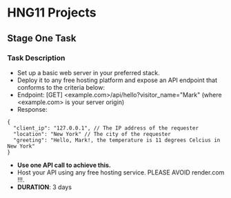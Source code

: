 # HNG11 Projects
## Stage One Task
### Task Description
- Set up a basic web server in your preferred stack.
- Deploy it to any free hosting platform and expose an API endpoint that conforms to the criteria below:
- Endpoint: [GET] <example.com>/api/hello?visitor_name="Mark" (where <example.com> is your server origin)
- Response:
```
{
  "client_ip": "127.0.0.1", // The IP address of the requester
  "location": "New York" // The city of the requester
  "greeting": "Hello, Mark!, the temperature is 11 degrees Celcius in New York"
}
```
- **Use one API call to achieve this.**
- Host your API using any free hosting service. PLEASE AVOID render.com !!!.
- **DURATION**: 3 days
